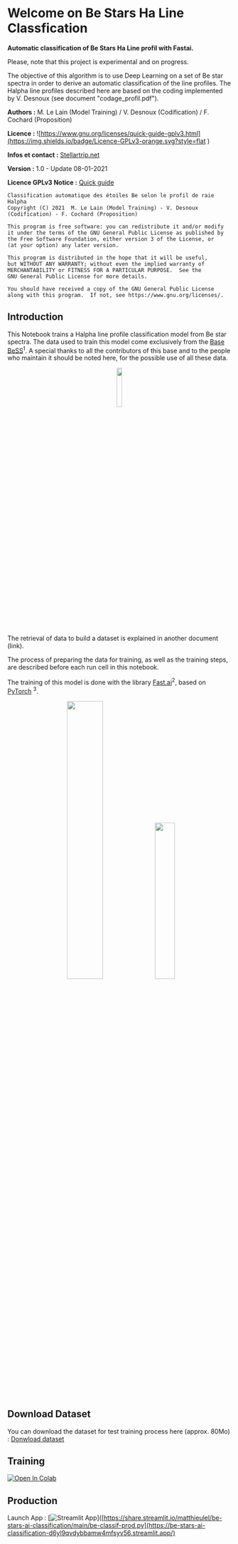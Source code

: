 # Welcome on Be Stars Ha Line Classfication

**Automatic classification of Be Stars Ha Line profil with Fastai.**

Please, note that this project is experimental and on progress.

The objective of this algorithm is to use Deep Learning on a set of Be star spectra in order to derive an automatic classification of the line profiles. The Halpha line profiles described here are based on the coding implemented by V. Desnoux (see document "codage_profil.pdf").


**Authors :** M. Le Lain (Model Training) / V. Desnoux (Codification) / F. Cochard (Proposition)

**Licence :** ![https://www.gnu.org/licenses/quick-guide-gplv3.html](https://img.shields.io/badge/Licence-GPLv3-orange.svg?style=flat )

**Infos et contact :** [Stellartrip.net](https://stellartrip.net)

**Version :** 1.0 - Update 08-01-2021

**Licence GPLv3 Notice :** [Quick guide](https://www.gnu.org/licenses/quick-guide-gplv3.html)



    Classification automatique des étoiles Be selon le profil de raie Halpha
    Copyright (C) 2021  M. Le Lain (Model Training) - V. Desnoux (Codification) - F. Cochard (Proposition)

    This program is free software: you can redistribute it and/or modify
    it under the terms of the GNU General Public License as published by
    the Free Software Foundation, either version 3 of the License, or
    (at your option) any later version.

    This program is distributed in the hope that it will be useful,
    but WITHOUT ANY WARRANTY; without even the implied warranty of
    MERCHANTABILITY or FITNESS FOR A PARTICULAR PURPOSE.  See the
    GNU General Public License for more details.

    You should have received a copy of the GNU General Public License
    along with this program.  If not, see https://www.gnu.org/licenses/.




## Introduction

This Notebook trains a Halpha line profile classification model from Be star spectra. The data used to train this model come exclusively from the [Base BeSS](http://basebe.obspm.fr/basebe/Accueil.php?flag_lang=fr)<sup>1</sup>. A special thanks to all the contributors of this base and to the people who maintain it should be noted here, for the possible use of all these data.


<p align="center">
  <img width="15%" height="15%" src="http://basebe.obspm.fr/basebe/Images/LogoBeSS.jpg"/>
</p>

The retrieval of data to build a dataset is explained in another document (link).

The process of preparing the data for training, as well as the training steps, are described before each run cell in this notebook.



The training of this model is done with the library [Fast.ai](https://www.fast.ai/)<sup>2</sup>, based on [PyTorch](https://pytorch.org/) <sup>3</sup>. 


<p align="center">
  <img width="40%" height="40%" src="https://upload.wikimedia.org/wikipedia/commons/9/96/Pytorch_logo.png" />  <img width="30%" height="30%" src="https://miro.medium.com/max/1200/1*PQTzNNvBlmjW0Eca-nw14g.png" />
</p>

## Download Dataset
You can download the dataset for test training process here (approx. 80Mo) :
[Donwload dataset](https://e.pcloud.link/publink/show?code=XZk6JXZs24TDASz2yXOgIQ62sC8sYfwYs0k)


## Training

[![Open In Colab](https://colab.research.google.com/assets/colab-badge.svg)](https://colab.research.google.com/github/matthieulel/be-stars-ai-classification/blob/main/training/DL_Be_classif_training.ipynb)


## Production 


Launch App : [![Streamlit App](https://static.streamlit.io/badges/streamlit_badge_black_white.svg)]([https://share.streamlit.io/matthieulel/be-stars-ai-classification/main/be-classif-prod.py](https://be-stars-ai-classification-d6yl9qvdybbamw4mfsyv56.streamlit.app/)

